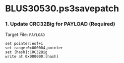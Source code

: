 # BLUS30530.ps3savepatch

### 1. Update CRC32Big for PAYLOAD (Required)

Target File: `PAYLOAD`

```
set pointer:eof+1
set range:0x000004,pointer
set [hash]:CRC32Big
write at 0x000000:[hash]
```

